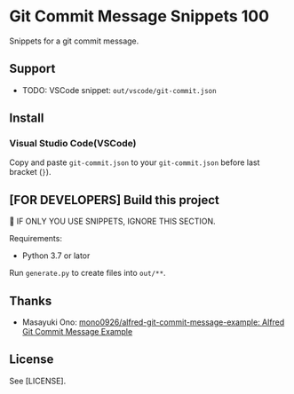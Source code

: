 # Git Commit Message Snippets 100

Snippets for a git commit message.

## Support

* TODO: VSCode snippet: `out/vscode/git-commit.json`

## Install

### Visual Studio Code(VSCode)

Copy and paste `git-commit.json` to your `git-commit.json` before last bracket (`}`).

## [FOR DEVELOPERS] Build this project

📝 IF ONLY YOU USE SNIPPETS, IGNORE THIS SECTION.

Requirements:

* Python 3.7 or lator

Run `generate.py` to create files into `out/**`.

## Thanks

* Masayuki Ono: [mono0926/alfred-git-commit-message-example: Alfred Git Commit Message Example](https://github.com/mono0926/alfred-git-commit-message-example)

## License

See [LICENSE].

